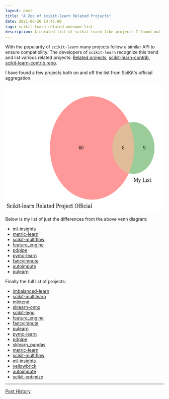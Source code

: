 ```yaml
---
layout: post
title: "A Zoo of scikit-learn Related Projects"
date: 2021-06-20 14:45:00
tags: scikit-learn-related awesome-list
description: A curated list of scikit-learn like projects I found out in the wild
---
```



With the popularity of `scikit-learn` many projects follow a similar API to ensure compatibility. The developers of `scikit-learn` recognize this trend and list various related projects: [Related projects](https://scikit-learn.org/stable/related_projects.html), [scikit-learn-contrib](https://github.com/scikit-learn-contrib), [scikit-learn-contrib repo](https://github.com/scikit-learn-contrib/scikit-learn-contrib).

I have found a few projects both on and off the list from SciKit's official aggregation.

<p align="center">
    <img src="assets/images/venn.png" width="600" height="400"/>
</p>

Below is my list of just the differences from the above venn diagram:

* [ml-insights](https://github.com/numeristical/introspective)
* [metric-learn](https://github.com/scikit-learn-contrib/metric-learn)
* [scikit-multiflow](https://github.com/scikit-multiflow/scikit-multiflow)
* [feature_engine](https://github.com/solegalli/feature_engine)
* [pdpipe](https://github.com/pdpipe/pdpipe)
* [pymc-learn](https://github.com/pymc-learn/pymc-learn/)
* [fancyimpute](https://github.com/iskandr/fancyimpute)
* [autoimpute](https://github.com/kearnz/autoimpute)
* [pulearn](https://github.com/pulearn/pulearn)

Finally the full list of projects:

* [imbalanced-learn](https://github.com/scikit-learn-contrib/imbalanced-learn)
* [scikit-multilearn](https://github.com/scikit-multilearn/scikit-multilearn)
* [mlxtend](https://github.com/rasbt/mlxtend)
* [sklearn-onnx](https://github.com/onnx/sklearn-onnx)
* [scikit-lego](https://github.com/koaning/scikit-lego)
* [feature_engine](https://github.com/solegalli/feature_engine)
* [fancyimpute](https://github.com/iskandr/fancyimpute)
* [pulearn](https://github.com/pulearn/pulearn)
* [pymc-learn](https://github.com/pymc-learn/pymc-learn/)
* [pdpipe](https://github.com/pdpipe/pdpipe)
* [sklearn_pandas](https://github.com/scikit-learn-contrib/sklearn-pandas)
* [metric-learn](https://github.com/scikit-learn-contrib/metric-learn)
* [scikit-multiflow](https://github.com/scikit-multiflow/scikit-multiflow)
* [ml-insights](https://github.com/numeristical/introspective)
* [yellowbrick](https://github.com/districtdatalabs/yellowbrick)
* [autoimpute](https://github.com/kearnz/autoimpute)
* [scikit-optimize](https://scikit-optimize.github.io/stable/)

----------------------------------------------------------

<a href="https://github.com/bdatko/blog/commits/master/{{page.path | remove_first: '_posts/'}}">Post History</a>